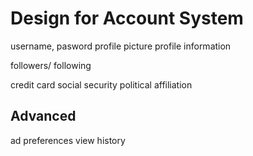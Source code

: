 # Design for Account System

username, pasword
profile picture
profile information

followers/ following

credit card
social security 
political affiliation

## Advanced
ad preferences
view history
